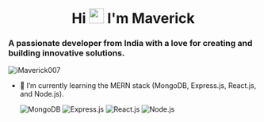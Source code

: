 <h1 align="center">Hi <img src="https://github.com/TheDudeThatCode/TheDudeThatCode/blob/master/Assets/Hi.gif" width="30px" height="30px"> I'm Maverick</h1>
<h3>A passionate developer from India with a love for creating and building innovative solutions.</h3>

<p align="left"> <img src="https://komarev.com/ghpvc/?username=iMaverick007&label=Profile%20views&color=0e75b6&style=flat" alt="iMaverick007" /> </p>

- 🌱 I’m currently learning the MERN stack (MongoDB, Express.js, React.js, and Node.js).
  <p align="left">
    <img src="https://img.icons8.com/color/48/000000/mongodb.png" alt="MongoDB" />
    <img src="https://img.icons8.com/color/48/000000/express.png" alt="Express.js" />
    <img src="https://img.icons8.com/color/48/000000/react-native.png" alt="React.js" />
    <img src="https://img.icons8.com/color/48/000000/nodejs.png" alt="Node.js" />
  </p>
